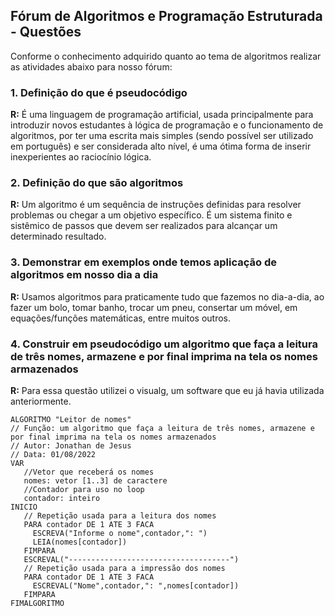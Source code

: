 ## Fórum de Algoritmos e Programação Estruturada - Questões

Conforme o conhecimento adquirido quanto ao tema de algoritmos realizar as atividades abaixo para nosso fórum:

### 1. Definição do que é pseudocódigo  
**R:** É uma linguagem de programação artificial, usada principalmente para introduzir novos estudantes à lógica de programação e o funcionamento de algoritmos, por ter uma escrita mais simples (sendo possível ser utilizado em português) e ser considerada alto nível, é uma ótima forma de inserir inexperientes ao raciocínio lógica.  
### 2. Definição do que são algoritmos  
**R:** Um algoritmo é um sequência de instruções definidas para resolver problemas ou chegar a um objetivo específico. É um sistema finito e sistêmico de passos que devem ser realizados para alcançar um determinado resultado.  
### 3. Demonstrar em exemplos onde temos aplicação de algoritmos em nosso dia a dia  
**R:** Usamos algoritmos para praticamente tudo que fazemos no dia-a-dia, ao fazer um bolo, tomar banho, trocar um pneu, consertar um móvel, em equações/funções matemáticas, entre muitos outros.  
### 4. Construir em pseudocódigo um algoritmo que faça a leitura de três nomes, armazene e por final imprima na tela os nomes armazenados  
**R:** Para essa questão utilizei o visualg, um software que eu já havia utilizada anteriormente.  

```
ALGORITMO "Leitor de nomes"
// Função: um algoritmo que faça a leitura de três nomes, armazene e por final imprima na tela os nomes armazenados
// Autor: Jonathan de Jesus
// Data: 01/08/2022
VAR
   //Vetor que receberá os nomes
   nomes: vetor [1..3] de caractere
   //Contador para uso no loop
   contador: inteiro
INICIO
   // Repetição usada para a leitura dos nomes
   PARA contador DE 1 ATE 3 FACA
     ESCREVA("Informe o nome",contador,": ")
     LEIA(nomes[contador])
   FIMPARA
   ESCREVAL("------------------------------------")
   // Repetição usada para a impressão dos nomes
   PARA contador DE 1 ATE 3 FACA
     ESCREVAL("Nome",contador,": ",nomes[contador])
   FIMPARA
FIMALGORITMO
```
